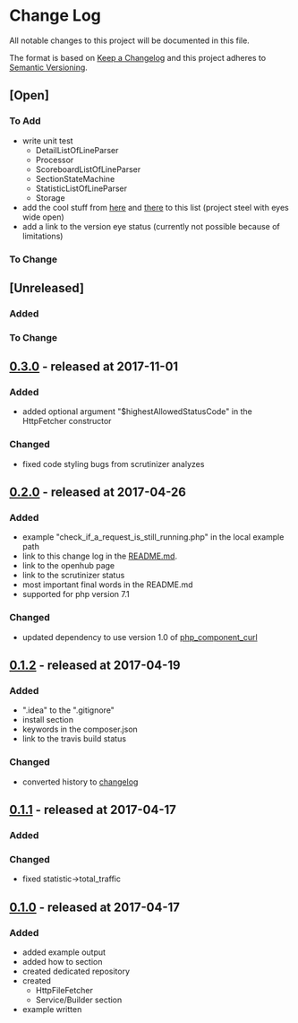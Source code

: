 # Change Log

All notable changes to this project will be documented in this file.

The format is based on [Keep a Changelog](http://keepachangelog.com/)
and this project adheres to [Semantic Versioning](http://semver.org/).

## [Open]

### To Add

* write unit test
    * DetailListOfLineParser
    * Processor
    * ScoreboardListOfLineParser
    * SectionStateMachine
    * StatisticListOfLineParser
    * Storage
* add the cool stuff from [here](https://github.com/bjhale/apache-status/blob/master/ApacheStatus.php) and [there](https://github.com/TomCan/server-status-parser) to this list (project steel with eyes wide open)
* add a link to the version eye status (currently not possible because of limitations)

### To Change

## [Unreleased]

### Added

### To Change

## [0.3.0](https://github.com/bazzline/php_component_apache_status_parser/tree/0.2.1) - released at 2017-11-01

### Added

* added optional argument "$highestAllowedStatusCode" in the HttpFetcher constructor

### Changed

* fixed code styling bugs from scrutinizer analyzes

## [0.2.0](https://github.com/bazzline/php_component_apache_status_parser/tree/0.2.0) - released at 2017-04-26

### Added

* example "check_if_a_request_is_still_running.php" in the local example path
* link to this change log in the [README.md](https://github.com/bazzline/php_component_apache_status_parser/blob/master/README.md).
* link to the openhub page
* link to the scrutinizer status
* most important final words in the README.md
* supported for php version 7.1

### Changed

* updated dependency to use version 1.0 of [php_component_curl](https://github.com/bazzline/php_component_curl)

## [0.1.2](https://github.com/bazzline/php_component_apache_status_parser/tree/0.1.2) - released at 2017-04-19

### Added

* ".idea" to the ".gitignore"
* install section
* keywords in the composer.json
* link to the travis build status

### Changed

* converted history to [changelog](http://keepachangelog.com/en/0.3.0/)

## [0.1.1](https://github.com/bazzline/php_component_apache_status_parser/tree/0.1.1) - released at 2017-04-17

### Added

### Changed

* fixed statistic->total_traffic

## [0.1.0](https://github.com/bazzline/php_component_apache_status_parser/tree/0.1.0) - released at 2017-04-17

### Added

* added example output
* added how to section
* created dedicated repository
* created
    * HttpFileFetcher
    * Service/Builder section
* example written
